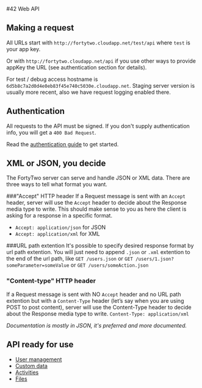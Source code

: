#42 Web API

## Making a request

All URLs start with `http://fortytwo.cloudapp.net/test/api` where `test` is your app key.

Or with `http://fortytwo.cloudapp.net/api` if you use other ways to provide appKey the URL (see authentication section for details).

For test / debug access hostname is `6d5b8c7a2d0d4e0eb83f45e740c5030e.cloudapp.net`. Staging server version is usually more recent, also we have request logging enabled there.


## Authentication
All requests to the API must be signed. If you don't supply authentication info, you will get a `400 Bad Request`.

Read the [authentication guide](https://github.com/funkyOne/fortyTwo.Docs/blob/master/Authentication.md) to get started.

## XML or JSON, you decide
The FortyTwo server can serve and handle JSON or XML data. There are three ways to tell what format you want.

###"Accept" HTTP header
If a Request message is sent with an `Accept` header, server will use the `Accept` header to decide about the Response media type to write. 
This should make sense to you as here the client is asking for a response in a specific format.

* `Accept: application/json` for JSON
* `Accept: application/xml` for XML

###URL path extention
It's possible to specify desired response format by url path extention. You will just need to append `.json` or `.xml` extention to the end of the url path,
like `GET /users.json`
or `GET /users/1.json?someParameter=someValue`
or `GET /users/someAction.json`

### "Content-type" HTTP header
If a Request message is sent with NO `Accept` header and no URL path extention but with a `Content-Type` header (let’s say when you are using POST to post content), server will use the Content-Type header to decide about the Response media type to write.
`Content-Type: application/xml`

*Documentation is mostly in JSON, it's preferred and more documented.*

## API ready for use

* [User management](https://github.com/funkyOne/fortyTwo.Docs/blob/master/UserManagement.md)
* [Custom data](https://github.com/funkyOne/fortyTwo.Docs/blob/master/CustomData.md) 
* [Activities](https://github.com/funkyOne/fortyTwo.Docs/blob/master/Activities.md)
* [Files](https://github.com/funkyOne/fortyTwo.Docs/blob/master/Files.md)
